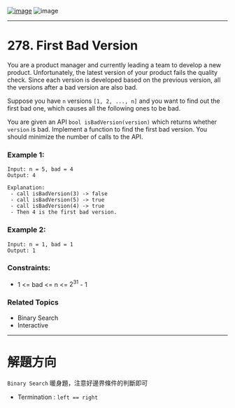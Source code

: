 [![image](https://img.shields.io/badge/Leetcode-Link-blue?logo=leetcode)](https://leetcode.com/problems/first-bad-version/)
![image](https://img.shields.io/badge/Difficulty-Easy-green)

---

# 278. First Bad Version

You are a product manager and currently leading a team to develop a new product. Unfortunately, the latest version of your product fails the quality check. Since each version is developed based on the previous version, all the versions after a bad version are also bad.

Suppose you have `n` versions `[1, 2, ..., n]` and you want to find out the first bad one, which causes all the following ones to be bad.

You are given an API `bool isBadVersion(version)` which returns whether `version` is bad. Implement a function to find the first bad version. You should minimize the number of calls to the API.

### Example 1:

```
Input: n = 5, bad = 4
Output: 4

Explanation:
 - call isBadVersion(3) -> false
 - call isBadVersion(5) -> true
 - call isBadVersion(4) -> true
 - Then 4 is the first bad version.
```

### Example 2:

```
Input: n = 1, bad = 1
Output: 1
```

### Constraints:

- 1 <= bad <= n <= $2^{31}$ - 1

### Related Topics

- Binary Search
- Interactive
  
---

# 解題方向

`Binary Search` 暖身題，注意好邊界條件的判斷即可

- Termination : `left == right`